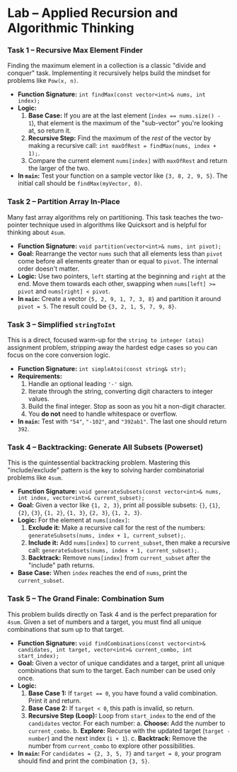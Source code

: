 # Lab – Applied Recursion and Algorithmic Thinking

### Task 1 – Recursive Max Element Finder

Finding the maximum element in a collection is a classic "divide and conquer" task. Implementing it recursively helps build the mindset for problems like `Pow(x, n)`.

- **Function Signature:** `int findMax(const vector<int>& nums, int index);`
- **Logic:**
  1.  **Base Case:** If you are at the last element (`index == nums.size() - 1`), that element is the maximum of the "sub-vector" you're looking at, so return it.
  2.  **Recursive Step:** Find the maximum of the _rest_ of the vector by making a recursive call: `int maxOfRest = findMax(nums, index + 1);`.
  3.  Compare the current element `nums[index]` with `maxOfRest` and return the larger of the two.
- **In `main`:** Test your function on a sample vector like `{3, 8, 2, 9, 5}`. The initial call should be `findMax(myVector, 0)`.

### Task 2 – Partition Array In-Place

Many fast array algorithms rely on partitioning. This task teaches the two-pointer technique used in algorithms like Quicksort and is helpful for thinking about `4sum`.

- **Function Signature:** `void partition(vector<int>& nums, int pivot);`
- **Goal:** Rearrange the vector `nums` such that all elements less than `pivot` come before all elements greater than or equal to `pivot`. The internal order doesn't matter.
- **Logic:** Use two pointers, `left` starting at the beginning and `right` at the end. Move them towards each other, swapping when `nums[left] >= pivot` and `nums[right] < pivot`.
- **In `main`:** Create a vector `{5, 2, 9, 1, 7, 3, 8}` and partition it around `pivot = 5`. The result could be `{3, 2, 1, 5, 7, 9, 8}`.

### Task 3 – Simplified `stringToInt`

This is a direct, focused warm-up for the `string to integer (atoi)` assignment problem, stripping away the hardest edge cases so you can focus on the core conversion logic.

- **Function Signature:** `int simpleAtoi(const string& str);`
- **Requirements:**
  1.  Handle an optional leading `'-'` sign.
  2.  Iterate through the string, converting digit characters to integer values.
  3.  Build the final integer. Stop as soon as you hit a non-digit character.
  4.  You **do not** need to handle whitespace or overflow.
- **In `main`:** Test with `"54"`, `"-102"`, and `"392ab1"`. The last one should return `392`.

### Task 4 – Backtracking: Generate All Subsets (Powerset)

This is the quintessential backtracking problem. Mastering this "include/exclude" pattern is the key to solving harder combinatorial problems like `4sum`.

- **Function Signature:** `void generateSubsets(const vector<int>& nums, int index, vector<int>& current_subset);`
- **Goal:** Given a vector like `{1, 2, 3}`, print all possible subsets: `{}`, `{1}`, `{2}`, `{3}`, `{1, 2}`, `{1, 3}`, `{2, 3}`, `{1, 2, 3}`.
- **Logic:** For the element at `nums[index]`:
  1.  **Exclude it:** Make a recursive call for the rest of the numbers: `generateSubsets(nums, index + 1, current_subset);`.
  2.  **Include it:** Add `nums[index]` to `current_subset`, then make a recursive call: `generateSubsets(nums, index + 1, current_subset);`.
  3.  **Backtrack:** Remove `nums[index]` from `current_subset` after the "include" path returns.
- **Base Case:** When `index` reaches the end of `nums`, print the `current_subset`.

### Task 5 – The Grand Finale: Combination Sum

This problem builds directly on Task 4 and is the perfect preparation for `4sum`. Given a set of numbers and a target, you must find all unique combinations that sum up to that target.

- **Function Signature:** `void findCombinations(const vector<int>& candidates, int target, vector<int>& current_combo, int start_index);`
- **Goal:** Given a vector of unique candidates and a target, print all unique combinations that sum to the target. Each number can be used only once.
- **Logic:**
  1.  **Base Case 1:** If `target == 0`, you have found a valid combination. Print it and return.
  2.  **Base Case 2:** If `target < 0`, this path is invalid, so return.
  3.  **Recursive Step (Loop):** Loop from `start_index` to the end of the `candidates` vector. For each number:
      a. **Choose:** Add the number to `current_combo`.
      b. **Explore:** Recurse with the updated target (`target - number`) and the next index (`i + 1`).
      c. **Backtrack:** Remove the number from `current_combo` to explore other possibilities.
- **In `main`:** For `candidates = {2, 3, 5, 7}` and `target = 8`, your program should find and print the combination `{3, 5}`.
